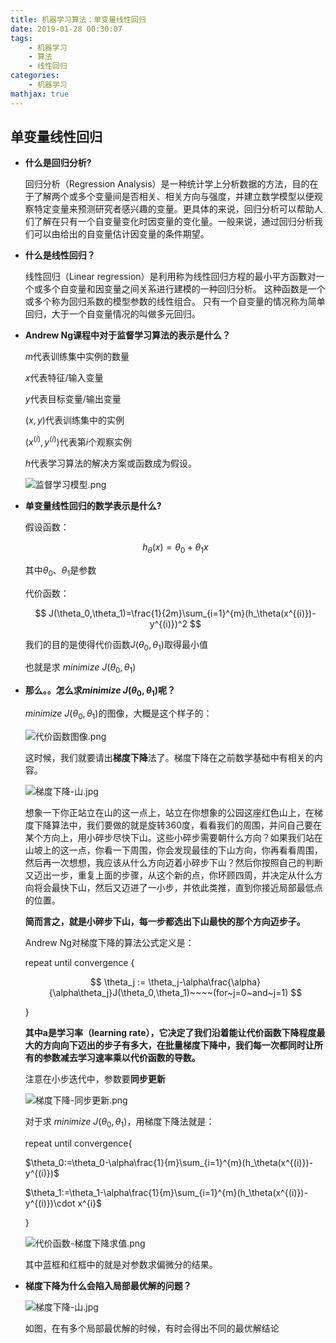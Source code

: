 ```yaml
---
title: 机器学习算法：单变量线性回归
date: 2019-01-28 00:30:07
tags:
    - 机器学习
    - 算法
    - 线性回归
categories:
    - 机器学习
mathjax: true
---
```


## 单变量线性回归

- **什么是回归分析?**

    回归分析（Regression Analysis）是一种统计学上分析数据的方法，目的在于了解两个或多个变量间是否相关、相关方向与强度，并建立数学模型以便观察特定变量来预测研究者感兴趣的变量。更具体的来说，回归分析可以帮助人们了解在只有一个自变量变化时因变量的变化量。一般来说，通过回归分析我们可以由给出的自变量估计因变量的条件期望。

- **什么是线性回归？**

    线性回归（Linear regression）是利用称为线性回归方程的最小平方函數对一个或多个自变量和因变量之间关系进行建模的一种回归分析。 这种函数是一个或多个称为回归系数的模型参数的线性组合。 只有一个自变量的情况称为简单回归，大于一个自变量情况的叫做多元回归。

- **Andrew Ng课程中对于监督学习算法的表示是什么？**

    $m$代表训练集中实例的数量

    $x$代表特征/输入变量

    $y$代表目标变量/输出变量

    $(x,y)$代表训练集中的实例

    $(x^{(i)},y^{(i)})$代表第$i$个观察实例

    $h$代表学习算法的解决方案或函数成为假设。

    ![监督学习模型.png](https://i.loli.net/2019/01/28/5c4dde2865e7b.png)

- **单变量线性回归的数学表示是什么?**

    假设函数：

    $$
        h_\theta(x)=\theta_0+\theta_1x
    $$

    其中$\theta_0、\theta_1$是参数

    代价函数：

    $$
        J(\theta_0,\theta_1)=\frac{1}{2m}\sum_{i=1}^{m}(h_\theta(x^{(i)})-y^{(i)})^2
    $$

    我们的目的是使得代价函数$J(\theta_0,\theta_1)$取得最小值

    也就是求 $minimize~J(\theta_0, \theta_1)$


- **那么。。怎么求$minimize~J(\theta_0, \theta_1)$呢？**

    $minimize~J(\theta_0, \theta_1)$的图像，大概是这个样子的：

    ![代价函数图像.png](https://i.loli.net/2019/01/28/5c4dde80ca5be.png)

    这时候，我们就要请出**梯度下降**法了。梯度下降在之前数学基础中有相关的内容。

    ![梯度下降-山.jpg](https://i.loli.net/2019/01/28/5c4dde809da57.jpg)

    想象一下你正站立在山的这一点上，站立在你想象的公园这座红色山上，在梯度下降算法中，我们要做的就是旋转360度，看看我们的周围，并问自己要在某个方向上，用小碎步尽快下山。这些小碎步需要朝什么方向？如果我们站在山坡上的这一点，你看一下周围，你会发现最佳的下山方向，你再看看周围，然后再一次想想，我应该从什么方向迈着小碎步下山？然后你按照自己的判断又迈出一步，重复上面的步骤，从这个新的点，你环顾四周，并决定从什么方向将会最快下山，然后又迈进了一小步，并依此类推，直到你接近局部最低点的位置。

    **简而言之，就是小碎步下山，每一步都选出下山最快的那个方向迈步子。**

    Andrew Ng对梯度下降的算法公式定义是：

    repeat until convergence
    {

    $$
    \theta_j := \theta_j-\alpha\frac{\alpha}{\alpha\theta_j}J(\theta_0,\theta_1)~~~~(for~j=0~and~j=1)
    $$
    
    }

    **其中a是学习率（learning rate），它决定了我们沿着能让代价函数下降程度最大的方向向下迈出的步子有多大，在批量梯度下降中，我们每一次都同时让所有的参数减去学习速率乘以代价函数的导数。**

    注意在小步迭代中，参数要**同步更新**

    ![梯度下降-同步更新.png](https://i.loli.net/2019/01/28/5c4dde80c8947.png)

    对于求 $minimize~J(\theta_0, \theta_1)$，用梯度下降法就是：

    repeat until convergence{

    $\theta_0:=\theta_0-\alpha\frac{1}{m}\sum_{i=1}^{m}(h_\theta(x^{(i)})-y^{(i)})$

    $\theta_1:=\theta_1-\alpha\frac{1}{m}\sum_{i=1}^{m}(h_\theta(x^{(i)})-y^{(i)})\cdot x^{i}$

    }

    ![代价函数-梯度下降求值.png](https://i.loli.net/2019/01/28/5c4dde80e8441.png)

    其中蓝框和红框中的就是对参数求偏微分的结果。

- **梯度下降为什么会陷入局部最优解的问题？**

    ![梯度下降-山.jpg](https://i.loli.net/2019/01/28/5c4dde809da57.jpg)

    如图，在有多个局部最优解的时候，有时会得出不同的最优解结论